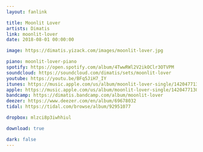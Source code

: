 ```yaml
---
layout: fanlink

title: Moonlit Lover
artists: Dimatis
link: moonlit-lover
date: 2018-08-01 00:00:00

image: https://dimatis.yizack.com/images/moonlit-lover.jpg

piano: moonlit-lover-piano
spotify: https://open.spotify.com/album/4TwwRWl2V2ikOClr3OTVPM
soundcloud: https://soundcloud.com/dimatis/sets/moonlit-lover
youtube: https://youtu.be/BFq5JiH7_IY
itunes: https://music.apple.com/us/album/moonlit-lover-single/1420477130?app=itunes
apple: https://music.apple.com/us/album/moonlit-lover-single/1420477130?app=music
bandcamp: https://dimatis.bandcamp.com/album/moonlit-lover
deezer: https://www.deezer.com/en/album/69678032
tidal: https://tidal.com/browse/album/92951077

dropbox: mlzci8p3iwhhiul

download: true

dark: false
---
```

